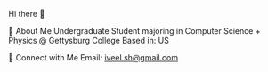 Hi there 👋

🚀 About Me
Undergraduate Student majoring in Computer Science + Physics @ Gettysburg College
Based in: US

🔗 Connect with Me
Email: iveel.sh@gmail.com



